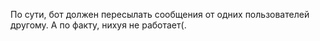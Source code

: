 По сути, бот должен пересылать сообщения от одних пользователей другому.
А по факту, нихуя не работает(. 